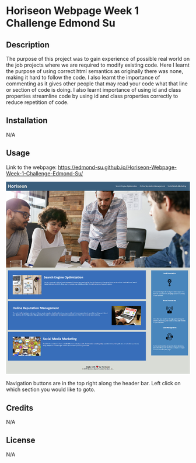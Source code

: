 # Horiseon Webpage Week 1 Challenge Edmond Su

## Description

The purpose of this project was to gain experience of possible real world on the job projects where we are required to modify existing code. Here I learnt the purpose of using correct html semantics as originally there was none, making it hard to follow the code. I also learnt the importance of commenting as it gives other people that may read your code what that line or section of code is doing. I also learnt importance of using id and class properties  streamline code by using id and class properties correctly to reduce repetition of code.

## Installation

N/A

## Usage
Link to the webpage: https://edmond-su.github.io/Horiseon-Webpage-Week-1-Challenge-Edmond-Su/

![Webpage Screenshot](assets/images/Webpage-Screenshot.png)

Navigation buttons are in the top right along the header bar. Left click on which section you would like to goto.

## Credits

N/A

## License

N/A
